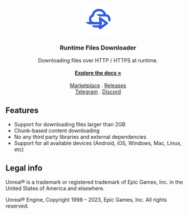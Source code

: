 <br/>
<p align="center">
  <a href="https://github.com/gtreshchev/RuntimeFilesDownloader">
    <img src="Resources/Icon128.png" alt="Logo" width="80" height="80">
  </a>

<h3 align="center">Runtime Files Downloader</h3>

  <p align="center">
    Downloading files over HTTP / HTTPS at runtime.
    <br/>
    <br/>
    <a href="https://github.com/gtreshchev/RuntimeFilesDownloader/wiki"><strong>Explore the docs »</strong></a>
    <br/>
    <br/>
    <a href="https://unrealengine.com/marketplace/product/runtime-files-downloader">Marketplace</a>
    .
    <a href="https://github.com/gtreshchev/RuntimeFilesDownloader/releases">Releases</a>
    <br/>
    <a href="https://t.me/georgydev">Telegram</a>
    .
    <a href="https://discord.gg/s3e53uByCq">Discord</a>
  </p>

## Features

- Support for downloading files larger than 2GB
- Chunk-based content downloading
- No any third party libraries and external dependencies
- Support for all available devices (Android, iOS, Windows, Mac, Linux, etc)

## Legal info

Unreal® is a trademark or registered trademark of Epic Games, Inc. in the United States of America and elsewhere.

Unreal® Engine, Copyright 1998 – 2023, Epic Games, Inc. All rights reserved.

